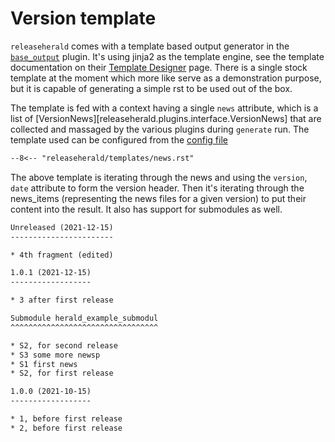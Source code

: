 # Version template

`releaseherald` comes with a template based output generator in the [`base_output`](plugins/stock.md#base_output) 
plugin. It's using jinja2 as the template engine, see the template documentation on their 
[Template Designer](https://jinja.palletsprojects.com/en/3.1.x/templates/) page. There is a single stock template at 
the moment which more like serve as a demonstration purpose, but it is capable of generating a simple rst to be used 
out of the box. 

The template is fed with a context having a single `news` attribute, which is a list of 
[VersionNews][releaseherald.plugins.interface.VersionNews] that are collected and massaged by the various plugins 
during `generate` run. The template used can be configured from the [config file](configuration.md#template)

```rst title="stock rst news version template"
--8<-- "releaseherald/templates/news.rst"
```
The above template is iterating through the news and using the `version`, `date` attribute to form the version 
header. Then it's iterating through the news_items (representing the news files for a given version) to put their 
content into the result. It also has support for submodules as well.

``` rst title="an example output"
Unreleased (2021-12-15)
-----------------------

* 4th fragment (edited)

1.0.1 (2021-12-15)
------------------

* 3 after first release

Submodule herald_example_submodul
^^^^^^^^^^^^^^^^^^^^^^^^^^^^^^^^^

* S2, for second release
* S3 some more newsp
* S1 first news
* S2, for first release

1.0.0 (2021-10-15)
------------------

* 1, before first release
* 2, before first release 
```

